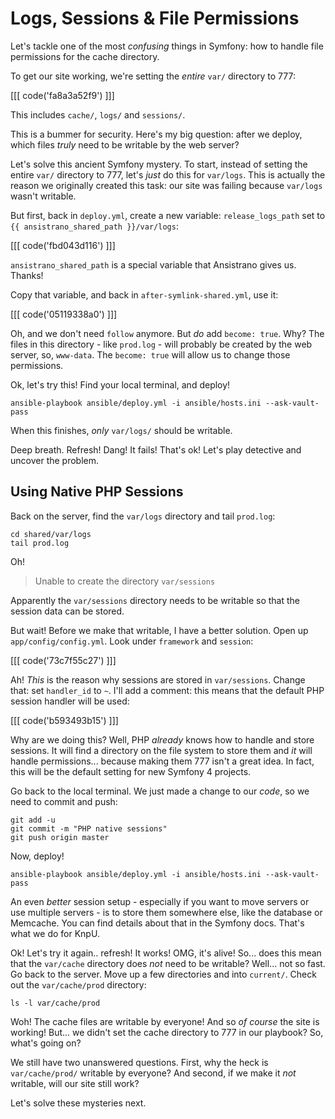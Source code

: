 # Logs, Sessions & File Permissions

Let's tackle one of the most *confusing* things in Symfony: how to handle file
permissions for the cache directory.

To get our site working, we're setting the *entire* `var/` directory to 777:

[[[ code('fa8a3a52f9') ]]]

This includes `cache/`, `logs/` and `sessions/`.

This is a bummer for security. Here's my big question: after we deploy, which files
*truly* need to be writable by the web server?

Let's solve this ancient Symfony mystery. To start, instead of setting the entire
`var/` directory to 777, let's *just* do this for `var/logs`. This is actually the
reason we originally created this task: our site was failing because `var/logs` wasn't
writable.

But first, back in `deploy.yml`, create a new variable: `release_logs_path` set to
`{{ ansistrano_shared_path }}/var/logs`:

[[[ code('fbd043d116') ]]]

`ansistrano_shared_path` is a special variable that Ansistrano gives us. Thanks!

Copy that variable, and back in `after-symlink-shared.yml`, use it:

[[[ code('05119338a0') ]]]

Oh, and we don't need `follow` anymore. But *do* add `become: true`. Why? The files
in this directory - like `prod.log` - will probably be created by the web server,
so, `www-data`. The `become: true` will allow us to change those permissions.

Ok, let's try this! Find your local terminal, and deploy!

```terminal-silent
ansible-playbook ansible/deploy.yml -i ansible/hosts.ini --ask-vault-pass
```

When this finishes, *only* `var/logs/` should be writable.

Deep breath. Refresh! Dang! It fails! That's ok! Let's play detective and uncover
the problem.

## Using Native PHP Sessions

Back on the server, find the `var/logs` directory and tail `prod.log`:

```terminal-silent
cd shared/var/logs
tail prod.log
```

Oh!

> Unable to create the directory `var/sessions`

Apparently the `var/sessions` directory needs to be writable so that the session
data can be stored.

But wait! Before we make that writable, I have a better solution. Open up
`app/config/config.yml`. Look under `framework` and `session`:

[[[ code('73c7f55c27') ]]]

Ah! *This* is the reason why sessions are stored in `var/sessions`. Change that:
set `handler_id` to `~`. I'll add a comment: this means that the default PHP session
handler will be used:

[[[ code('b593493b15') ]]]

Why are we doing this? Well, PHP *already* knows how to handle and store sessions.
It will find a directory on the file system to store them and *it* will handle permissions...
because making them 777 isn't a great idea. In fact, this will be the default setting
for new Symfony 4 projects.

Go back to the local terminal. We just made a change to our *code*, so we need to
commit and push:

```terminal-silent
git add -u
git commit -m "PHP native sessions"
git push origin master
```

Now, deploy!

```terminal-silent
ansible-playbook ansible/deploy.yml -i ansible/hosts.ini --ask-vault-pass
```

An even *better* session setup - especially if you want to move servers or use multiple
servers - is to store them somewhere else, like the database or Memcache. You can
find details about that in the Symfony docs. That's what we do for KnpU.

Ok! Let's try it again.. refresh! It works! OMG, it's alive! So... does this mean
that the `var/cache` directory does *not* need to be writable? Well... not so fast.
Go back to the server. Move up a few directories and into `current/`. Check out the
`var/cache/prod` directory:

```terminal-silent
ls -l var/cache/prod
```

Woh! The cache files are writable by everyone! And so *of course* the site is working!
But... we didn't set the cache directory to 777 in our playbook? So, what's going on?

We still have two unanswered questions. First, why the heck is `var/cache/prod/` writable
by everyone? And second, if we make it *not* writable, will our site still work?

Let's solve these mysteries next.
